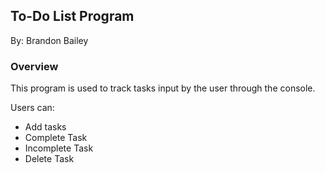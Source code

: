 ## To-Do List Program ##
By: Brandon Bailey

### Overview ### 
This program is used to track tasks input by the user through the console.

Users can:
* Add tasks
* Complete Task
* Incomplete Task
* Delete Task
